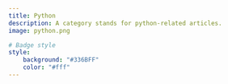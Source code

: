 ```yaml
---
title: Python
description: A category stands for python-related articles.
image: python.png

# Badge style
style:
    background: "#336BFF"
    color: "#fff"
---
```

